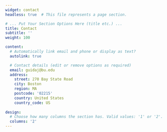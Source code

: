 ```yaml
---
widget: contact
headless: true  # This file represents a page section.

# ... Put Your Section Options Here (title etc.) ...
title: Contact
subtitle: ''
weight: 100

content:
  # Automatically link email and phone or display as text?
  autolink: true

  # Contact details (edit or remove options as required)
  email: guidaj@bu.edu
  address:
    street: 270 Bay State Road
    city: Boston
    region: MA
    postcode: '02215'
    country: United States
    country_code: US
  
design:
  # Choose how many columns the section has. Valid values: '1' or '2'.
  columns: '2'
---
```

